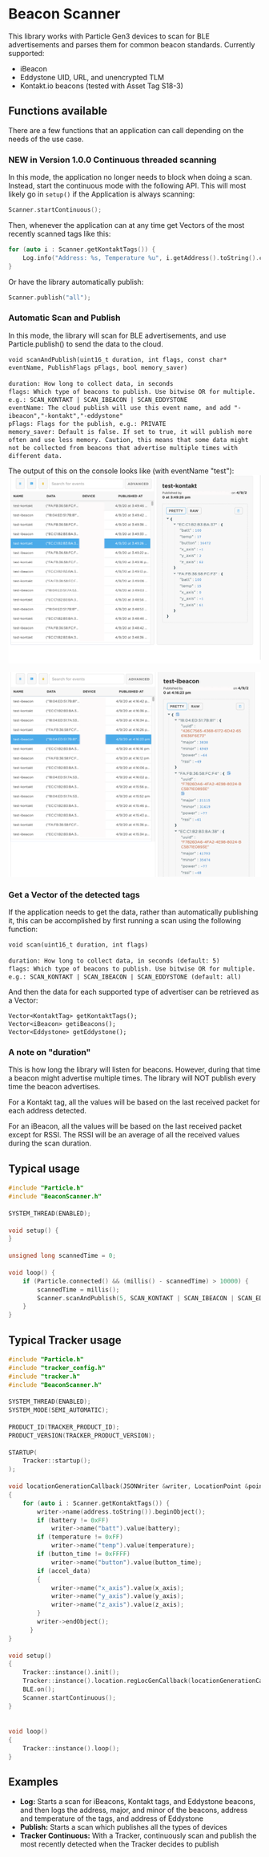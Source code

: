 # Beacon Scanner

This library works with Particle Gen3 devices to scan for BLE advertisements and parses them for common beacon standards. Currently supported:
* iBeacon
* Eddystone UID, URL, and unencrypted TLM
* Kontakt.io beacons (tested with Asset Tag S18-3)

## Functions available

There are a few functions that an application can call depending on the needs of the use case.

### __NEW in Version 1.0.0__ Continuous threaded scanning

In this mode, the application no longer needs to block when doing a scan. Instead, start the continuous mode with
the following API. This will most likely go in `setup()` if the Application is always scanning:

```c++
Scanner.startContinuous();
```

Then, whenever the application can at any time get Vectors of the most recently scanned tags like this:

```c++
for (auto i : Scanner.getKontaktTags()) {
    Log.info("Address: %s, Temperature %u", i.getAddress().toString().c_str(), i.getTemperature());
}
```

Or have the library automatically publish:

```c++
Scanner.publish("all");
```

### Automatic Scan and Publish

In this mode, the library will scan for BLE advertisements, and use Particle.publish() to send the data to the cloud.

    
    void scanAndPublish(uint16_t duration, int flags, const char* eventName, PublishFlags pFlags, bool memory_saver)

    duration: How long to collect data, in seconds
    flags: Which type of beacons to publish. Use bitwise OR for multiple. e.g.: SCAN_KONTAKT | SCAN_IBEACON | SCAN_EDDYSTONE
    eventName: The cloud publish will use this event name, and add "-ibeacon","-kontakt","-eddystone"
    pFlags: Flags for the publish, e.g.: PRIVATE
    memory_saver: Default is false. If set to true, it will publish more often and use less memory. Caution, this means that some data might not be collected from beacons that advertise multiple times with different data.

The output of this on the console looks like (with eventName "test"):
![](img/kontakt-example.png)

![](img/ibeacon-example.png)

### Get a Vector of the detected tags

If the application needs to get the data, rather than automatically publishing it, this can be accomplished by first running a scan using the following function:

    void scan(uint16_t duration, int flags)

    duration: How long to collect data, in seconds (default: 5)
    flags: Which type of beacons to publish. Use bitwise OR for multiple. e.g.: SCAN_KONTAKT | SCAN_IBEACON | SCAN_EDDYSTONE (default: all)

And then the data for each supported type of advertiser can be retrieved as a Vector:

    Vector<KontaktTag> getKontaktTags();
    Vector<iBeacon> getiBeacons();
    Vector<Eddystone> getEddystone();


### A note on "duration"

This is how long the library will listen for beacons. However, during that time a beacon might advertise multiple times. The library will NOT publish every time the beacon advertises.

For a Kontakt tag, all the values will be based on the last received packet for each address detected.

For an iBeacon, all the values will be based on the last received packet except for RSSI. The RSSI will be an average of all the received values during the scan duration.

## Typical usage

```c++
#include "Particle.h"
#include "BeaconScanner.h"

SYSTEM_THREAD(ENABLED);

void setup() {
}

unsigned long scannedTime = 0;

void loop() {
    if (Particle.connected() && (millis() - scannedTime) > 10000) {
        scannedTime = millis();
        Scanner.scanAndPublish(5, SCAN_KONTAKT | SCAN_IBEACON | SCAN_EDDYSTONE, "test", PRIVATE);
    }
}
```

## Typical Tracker usage

```c++
#include "Particle.h"
#include "tracker_config.h"
#include "tracker.h"
#include "BeaconScanner.h"

SYSTEM_THREAD(ENABLED);
SYSTEM_MODE(SEMI_AUTOMATIC);

PRODUCT_ID(TRACKER_PRODUCT_ID);
PRODUCT_VERSION(TRACKER_PRODUCT_VERSION);

STARTUP(
    Tracker::startup();
);

void locationGenerationCallback(JSONWriter &writer, LocationPoint &point, const void *context)
{
    for (auto i : Scanner.getKontaktTags()) {
        writer->name(address.toString()).beginObject();
        if (battery != 0xFF)
            writer->name("batt").value(battery);
        if (temperature != 0xFF)
            writer->name("temp").value(temperature);
        if (button_time != 0xFFFF)
            writer->name("button").value(button_time);
        if (accel_data)
        {
            writer->name("x_axis").value(x_axis);
            writer->name("y_axis").value(y_axis);
            writer->name("z_axis").value(z_axis);
        }
        writer->endObject();
      }
}

void setup()
{
    Tracker::instance().init();
    Tracker::instance().location.regLocGenCallback(locationGenerationCallback);
    BLE.on();
    Scanner.startContinuous();
}


void loop()
{
    Tracker::instance().loop();
}
```

## Examples

* __Log:__ Starts a scan for iBeacons, Kontakt tags, and Eddystone beacons, and then logs the address, major, and minor of the beacons, address and temperature of the tags, and address of Eddystone
* __Publish:__ Starts a scan which publishes all the types of devices
* __Tracker Continuous:__ With a Tracker, continuously scan and publish the most recently detected when the Tracker decides to publish
